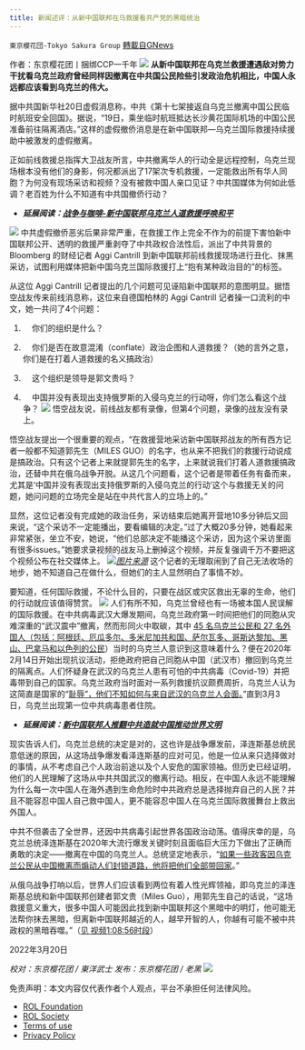 ```yaml
---
title: 新闻述评：从新中国联邦在乌救援看共产党的黑暗统治
---
```

`東京櫻花団-Tokyo Sakura Group` [轉載自GNews](https://gnews.org/zh-hans/2198113/)

作者：东京樱花团丨捆绑CCP一千年
![](https://assets.gnews.org/wp-content/uploads/2022/03/从新中国联邦在乌救援看共产党的黑暗统治1.png)
**从新中国联邦在乌克兰救援遭遇敌对势力干扰看乌克兰政府曾经同样因撤离在中共国公民险些引发政治危机相比，中国人永远都应该看到乌克兰的伟大。**

据中共国新华社20日虚假消息称，中共《第十七架接返自乌克兰撤离中国公民临时航班安全回国》。据说，“19日，乘坐临时航班抵达长沙黄花国际机场的中国公民准备前往隔离酒店。”这样的虚假撤侨消息是在新中国联邦—乌克兰国际救援持续援助中被激发的虚假撤离。

正如前线救援总指挥大卫战友所言，中共撤离华人的行动全是远程控制，乌克兰现场根本没有他们的身影，何况都派出了17架次专机救援，一定能救出所有华人同胞？为何没有现场采访和视频？没有被救中国人亲口见证？中共国媒体为何如此低调？老百姓为什么不知道有中共国撤侨行动？

- ***延展阅读：***[***战争与咖啡-新中国联邦乌克兰人道救援呼唤和平***](https://gnews.org/zh-hans/2186914/)

![](https://assets.gnews.org/wp-content/uploads/2022/03/从新中国联邦在乌救援看共产党的黑暗统治2.jpg)
中共虚假撤侨恶劣后果非常严重，在救援工作上完全不作为的前提下害怕新中国联邦公开、透明的救援严重剥夺了中共政权合法性后，派出了中共背景的 Bloomberg 的财经记者 Aggi Cantrill 到新中国联邦前线救援现场进行丑化、抹黑采访，试图利用媒体把新中国乌克兰国际救援打上“抱有某种政治目的”的标签。

从这位 Aggi Cantrill 记者提出的几个问题可见诬陷新中国联邦的意图明显。据悟空战友传来前线消息称，这位来自德国柏林的 Aggi Cantrill 记者操一口流利的中文，她一共问了4个问题：

1.     你们的组织是什么？

2.     你们是否在故意混淆（conflate）政治企图和人道救援？（她的言外之意，你们是在打着人道救援的名义搞政治）

3.     这个组织是领导是郭文贵吗？

4.     中国并没有表现出支持俄罗斯的入侵乌克兰的行动呀，你们怎么看这个战争？
![](https://assets.gnews.org/wp-content/uploads/2022/03/从新中国联邦在乌救援看共产党的黑暗统治3.jpg)
悟空战友说，前线战友都有录像，但第4个问题，录像的战友没有录上。

悟空战友提出一个很重要的观点，“在救援营地采访新中国联邦战友的所有西方记者一般都不知道郭先生（MILES GUO）的名字，也从来不把我们的救援行动说成是搞政治。只有这个记者上来就提郭先生的名字，上来就说我们打着人道救援搞政治，还替中共在俄乌战争开脱。从这几个问题看，这个记者是带着任务有备而来，尤其是‘中国并没有表现出支持俄罗斯的入侵乌克兰的行动’这个与救援无关的问题，她问问题的立场完全是站在中共代言人的立场上的。”

显然，这位记者没有完成她的政治任务，采访结束后她离开营地10多分钟后又回来说，“这个采访不一定能播出，要看编辑的决定。”过了大概20多分钟，她看起来非常紧张，坐立不安，她说，“他们总部决定不能播这个采访，因为这个采访里面有很多issues。”她要求录视频的战友马上删掉这个视频，并反复强调千万不要把这个视频公布在社交媒体上。
![](https://assets.gnews.org/wp-content/uploads/2022/03/从新中国联邦在乌救援看共产党的黑暗统治4.png)[*图片来源*](https://suspilne.media/15319-litak-z-evakujovanimi-z-kitau-ukraincami-pokruzlav-nad-dvoma-oblastami/)
这个记者的无理取闹到了自己无法收场的地步，她不知道自己在做什么，但她们的主人显然明白了事情不妙。



要知道，任何国际救援，不论什么目的，只要在战区或灾区救出无辜的生命，他们的行动就应该值得赞赏。
![](https://assets.gnews.org/wp-content/uploads/2022/03/从新中国联邦在乌救援看共产党的黑暗统治5.jpg)
人们有所不知，乌克兰曾经也有一场被本国人民误解的国际救援。在中共病毒武汉大爆发期间，乌克兰政府第一时间把他们的同胞从灾难深重的“武汉震中”撤离，然而形同火中取碳，其中 [45 名乌克兰公民和 27 名外国人（包括：阿根廷、厄瓜多尔、多米尼加共和国、萨尔瓦多、哥斯达黎加、黑山、巴拿马和以色列的公民](https://suspilne.media/15319-litak-z-evakujovanimi-z-kitau-ukraincami-pokruzlav-nad-dvoma-oblastami/)）当时的乌克兰人意识到这意味着什么？便在2020年2月14日开始出现抗议活动，拒绝政府把自己同胞从中国（武汉市）撤回到乌克兰的隔离点。人们怀疑身在武汉的乌克兰人患有可怕的中共病毒（Covid-19）并把毒带到自己的国家。乌克兰政府当时面对一系列救援抗议颇费周折，乌克兰人认为这简直是国家的“[耻辱”，他们不知如何与来自武汉的乌克兰人会面。](https://twitter.com/ua_poltava/status/1230537266411470849?s=20&amp;t=omtRiCbtFYuERkrB4SlHYA)”直到3月3日，乌克兰出现第一位中共病毒患者住院。

- ***延展阅读：***[***新中国联邦人推翻中共造就中国推动世界文明***](https://gnews.org/zh-hans/2176096/)


现实告诉人们，乌克兰总统的决定是对的，这也许是战争爆发前，泽连斯基总统民意低迷的原因，从这场战争爆发看泽连斯基的应对可见，他是一位从来只选择做对的事情，从不考虑自己个人政治前途以及个人安危的国家领袖。但历史已经证明，他们的人民理解了这场从中共共国武汉的撤离行动。相反，在中国人永远不能理解为什么每一次中国人在海外遇到生命危险时中共政府总是选择抛弃自己的人民？并且不能容忍中国人自己救中国人，更不能容忍中国人在乌克兰国际救援舞台上救出外国人。

中共不但袭击了全世界，还因中共病毒引起世界各国政治动荡。值得庆幸的是，乌克兰总统泽连斯基在2020年大流行爆发关键时刻且面临巨大压力下做出了正确而勇敢的决定——撤离在中国的乌克兰人。总统坚定地表示，“[如果一些政客因乌克兰公民从中国撤离而煽动人们封锁道路，他将把他们全部带回家](https://suspilne.media/15319-litak-z-evakujovanimi-z-kitau-ukraincami-pokruzlav-nad-dvoma-oblastami/)。”

从俄乌战争打响以后，世界人们应该看到两位有着人性光辉领袖，即乌克兰的泽连斯基总统和新中国联邦创建者郭文贵（Miles Guo），用郭先生自己的话说，“这场救援意义重大，很多中国人可能因此找到新中国联邦这个黑暗中的明灯，他可能无法帮你抹去黑暗，但离新中国联邦越近的人，越早开智的人，你越有可能不被中共政权的黑暗吞噬。”（[见 视频1:08:56时段](https://gettr.com/post/pzg47d4994)）

2022年3月20日

*校对：东京樱花团 / 東洋武士*
*发布：东京樱花团 / 老黑*
![](https://assets.gnews.org/wp-content/uploads/2022/03/二维码-3.jpg)
 

免责声明：本文内容仅代表作者个人观点，平台不承担任何法律风险。

- [ROL Foundation](https://rolfoundation.org/)
- [ROL Society](https://rolsociety.org/)
- [Terms of use](https://gnews.org/terms-of-use-3/)
- [Privacy Policy](https://gnews.org/privacy-policy/)
